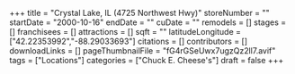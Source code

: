+++
title = "Crystal Lake, IL (4725 Northwest Hwy)"
storeNumber = ""
startDate = "2000-10-16"
endDate = ""
cuDate = ""
remodels = []
stages = []
franchisees = []
attractions = []
sqft = ""
latitudeLongitude = ["42.22353992","-88.29033693"]
citations = []
contributors = []
downloadLinks = []
pageThumbnailFile = "fG4rGSeUwx7ugzQz2ll7.avif"
tags = ["Locations"]
categories = ["Chuck E. Cheese's"]
draft = false
+++
